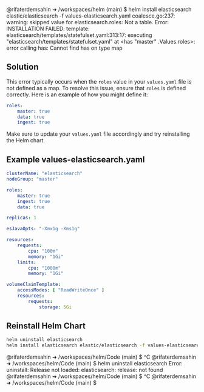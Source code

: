 @rifaterdemsahin ➜ /workspaces/helm (main) $ helm install elasticsearch elastic/elasticsearch -f values-elasticsearch.yaml
coalesce.go:237: warning: skipped value for elasticsearch.roles: Not a table.
Error: INSTALLATION FAILED: template: elasticsearch/templates/statefulset.yaml:313:17: executing "elasticsearch/templates/statefulset.yaml" at <has "master" .Values.roles>: error calling has: Cannot find has on type map

## Solution

This error typically occurs when the `roles` value in your `values.yaml` file is not defined as a map. To resolve this issue, ensure that `roles` is defined correctly. Here is an example of how you might define it:

```yaml
roles:
    master: true
    data: true
    ingest: true
```

Make sure to update your `values.yaml` file accordingly and try reinstalling the Helm chart.

## Example values-elasticsearch.yaml

```yaml
clusterName: "elasticsearch"
nodeGroup: "master"

roles:
    master: true
    ingest: true
    data: true

replicas: 1

esJavaOpts: "-Xmx1g -Xms1g"

resources:
    requests:
        cpu: "100m"
        memory: "1Gi"
    limits:
        cpu: "1000m"
        memory: "1Gi"

volumeClaimTemplate:
    accessModes: [ "ReadWriteOnce" ]
    resources:
        requests:
            storage: 5Gi
```

## Reinstall Helm Chart

```bash
helm uninstall elasticsearch
helm install elasticsearch elastic/elasticsearch -f values-elasticsearch.yaml
```

@rifaterdemsahin ➜ /workspaces/helm/Code (main) $ ^C
@rifaterdemsahin ➜ /workspaces/helm/Code (main) $ helm uninstall elasticsearch
Error: uninstall: Release not loaded: elasticsearch: release: not found
@rifaterdemsahin ➜ /workspaces/helm/Code (main) $ ^C
@rifaterdemsahin ➜ /workspaces/helm/Code (main) $ 